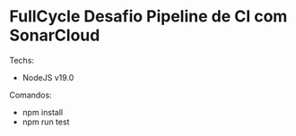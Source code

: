 # FullCycle Desafio Pipeline de CI com SonarCloud 

Techs:
- NodeJS v19.0

Comandos:
- npm install
- npm run test
